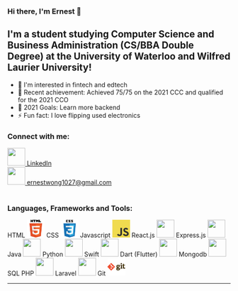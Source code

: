 ### Hi there, I'm Ernest  👋



## I'm a student studying Computer Science and Business Administration (CS/BBA Double Degree) at the University of Waterloo and Wilfred Laurier University!

- 🔭 I'm interested in fintech and edtech
- 🌱 Recent achievement: Achieved 75/75 on the 2021 CCC and qualified for the 2021 CCO
- 🥅 2021 Goals: Learn more backend
- ⚡ Fun fact: I love flipping used electronics

### Connect with me:
<a href="https://www.linkedin.com/in/ernest-wong-90b4521a7/">
<img src="https://cdn.jsdelivr.net/npm/simple-icons@v3/icons/linkedin.svg" width="40" height="40">
         LinkedIn
</a>
<br>
<a href="mailto:ernestwong1027@gmail.com">
<img src="https://cdn.jsdelivr.net/npm/simple-icons@v3/icons/gmail.svg" width="40" height="40">
         ernestwong1027@gmail.com
</a>
<br/>


<br />

### Languages, Frameworks and Tools:
HTML
<img src="https://raw.githubusercontent.com/github/explore/80688e429a7d4ef2fca1e82350fe8e3517d3494d/topics/html/html.png" width="40" height="40">
CSS
<img src="https://raw.githubusercontent.com/github/explore/80688e429a7d4ef2fca1e82350fe8e3517d3494d/topics/css/css.png" width="40" height="40">
Javascript
<img src="https://raw.githubusercontent.com/github/explore/80688e429a7d4ef2fca1e82350fe8e3517d3494d/topics/javascript/javascript.png" width="40" height="40">
React.js
<img src="https://encrypted-tbn0.gstatic.com/images?q=tbn:ANd9GcRdv3WpZrEQcWAgaWswSr96MK3rbJGvu1_NZQ&usqp=CAU" width="40" height="40">
Express.js 
<img src="https://initialcommit.com/img/initialcommit/beginners-guide-to-using-express-js-and-node-js-framework.png" width="40" height="40">
<br>
Java
<img src="https://cdn.iconscout.com/icon/free/png-512/java-43-569305.png" width="40" height="40">
Python
<img src="https://cdn3.iconfinder.com/data/icons/logos-and-brands-adobe/512/267_Python-512.png" width="40" height="40">
Swift
<img src="https://cdn4.iconfinder.com/data/icons/logos-3/504/Swift-2-512.png" width="40" height="40">
Dart (Flutter)
<img src="https://logowik.com/content/uploads/images/flutter5786.jpg" width="40" height="40">
Mongodb 
<img src="https://images.cms.fivetran.com/mgtdf72hs0mx/6EqChQTpjHA93FltCUKXwf/066e4052c668145acb311e8d12508c3c/MongoDB.svg" width="40" height="40">
SQL 
PHP 
<img src="https://upload.wikimedia.org/wikipedia/commons/thumb/2/27/PHP-logo.svg/2560px-PHP-logo.svg.png" width="40" height="40">
Laravel 
<img src="https://upload.wikimedia.org/wikipedia/commons/thumb/9/9a/Laravel.svg/1200px-Laravel.svg.png" width="40" height="40">
Git
<img src="https://raw.githubusercontent.com/github/explore/80688e429a7d4ef2fca1e82350fe8e3517d3494d/topics/git/git.png" width="40" height="40">


---



